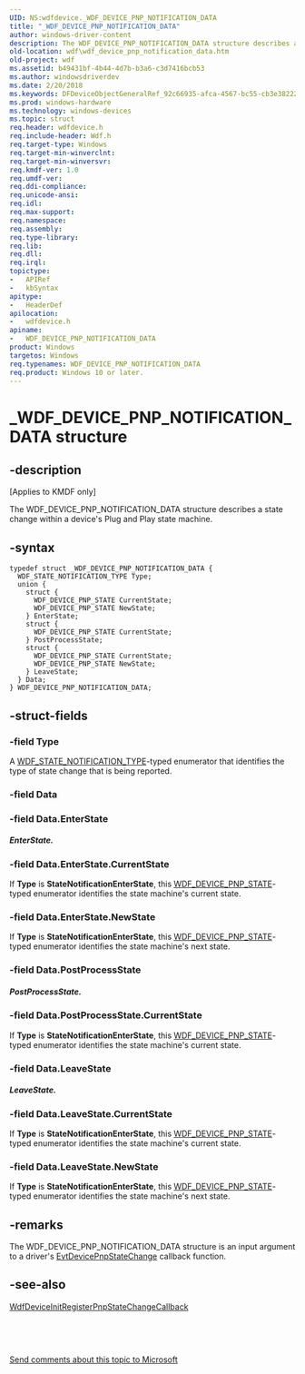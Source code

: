 ```yaml
---
UID: NS:wdfdevice._WDF_DEVICE_PNP_NOTIFICATION_DATA
title: "_WDF_DEVICE_PNP_NOTIFICATION_DATA"
author: windows-driver-content
description: The WDF_DEVICE_PNP_NOTIFICATION_DATA structure describes a state change within a device's Plug and Play state machine.
old-location: wdf\wdf_device_pnp_notification_data.htm
old-project: wdf
ms.assetid: b49431bf-4b44-4d7b-b3a6-c3d7416bcb53
ms.author: windowsdriverdev
ms.date: 2/20/2018
ms.keywords: DFDeviceObjectGeneralRef_92c66935-afca-4567-bc55-cb3e3822201e.xml, WDF_DEVICE_PNP_NOTIFICATION_DATA, WDF_DEVICE_PNP_NOTIFICATION_DATA structure, _WDF_DEVICE_PNP_NOTIFICATION_DATA, kmdf.wdf_device_pnp_notification_data, wdf.wdf_device_pnp_notification_data, wdfdevice/WDF_DEVICE_PNP_NOTIFICATION_DATA
ms.prod: windows-hardware
ms.technology: windows-devices
ms.topic: struct
req.header: wdfdevice.h
req.include-header: Wdf.h
req.target-type: Windows
req.target-min-winverclnt: 
req.target-min-winversvr: 
req.kmdf-ver: 1.0
req.umdf-ver: 
req.ddi-compliance: 
req.unicode-ansi: 
req.idl: 
req.max-support: 
req.namespace: 
req.assembly: 
req.type-library: 
req.lib: 
req.dll: 
req.irql: 
topictype:
-	APIRef
-	kbSyntax
apitype:
-	HeaderDef
apilocation:
-	wdfdevice.h
apiname:
-	WDF_DEVICE_PNP_NOTIFICATION_DATA
product: Windows
targetos: Windows
req.typenames: WDF_DEVICE_PNP_NOTIFICATION_DATA
req.product: Windows 10 or later.
---
```


# _WDF_DEVICE_PNP_NOTIFICATION_DATA structure


## -description


<p class="CCE_Message">[Applies to KMDF only]

The WDF_DEVICE_PNP_NOTIFICATION_DATA structure describes a state change within a device's Plug and Play state machine.


## -syntax


````
typedef struct _WDF_DEVICE_PNP_NOTIFICATION_DATA {
  WDF_STATE_NOTIFICATION_TYPE Type;
  union {
    struct {
      WDF_DEVICE_PNP_STATE CurrentState;
      WDF_DEVICE_PNP_STATE NewState;
    } EnterState;
    struct {
      WDF_DEVICE_PNP_STATE CurrentState;
    } PostProcessState;
    struct {
      WDF_DEVICE_PNP_STATE CurrentState;
      WDF_DEVICE_PNP_STATE NewState;
    } LeaveState;
  } Data;
} WDF_DEVICE_PNP_NOTIFICATION_DATA;
````


## -struct-fields




### -field Type

A <a href="..\wdfdevice\ne-wdfdevice-_wdf_state_notification_type.md">WDF_STATE_NOTIFICATION_TYPE</a>-typed enumerator that identifies the type of state change that is being reported.


### -field Data


### -field Data.EnterState



##### EnterState.


### -field Data.EnterState.CurrentState

If <b>Type</b> is <b>StateNotificationEnterState</b>, this <a href="..\wdfdevice\ne-wdfdevice-_wdf_device_pnp_state.md">WDF_DEVICE_PNP_STATE</a>-typed enumerator identifies the state machine's current state.


### -field Data.EnterState.NewState

If <b>Type</b> is <b>StateNotificationEnterState</b>, this <a href="..\wdfdevice\ne-wdfdevice-_wdf_device_pnp_state.md">WDF_DEVICE_PNP_STATE</a>-typed enumerator identifies the state machine's next state.


### -field Data.PostProcessState



##### PostProcessState.


### -field Data.PostProcessState.CurrentState

If <b>Type</b> is <b>StateNotificationEnterState</b>, this <a href="..\wdfdevice\ne-wdfdevice-_wdf_device_pnp_state.md">WDF_DEVICE_PNP_STATE</a>-typed enumerator identifies the state machine's current state.


### -field Data.LeaveState



##### LeaveState.


### -field Data.LeaveState.CurrentState

If <b>Type</b> is <b>StateNotificationEnterState</b>, this <a href="..\wdfdevice\ne-wdfdevice-_wdf_device_pnp_state.md">WDF_DEVICE_PNP_STATE</a>-typed enumerator identifies the state machine's current state.


### -field Data.LeaveState.NewState

If <b>Type</b> is <b>StateNotificationEnterState</b>, this <a href="..\wdfdevice\ne-wdfdevice-_wdf_device_pnp_state.md">WDF_DEVICE_PNP_STATE</a>-typed enumerator identifies the state machine's next state.


## -remarks



The WDF_DEVICE_PNP_NOTIFICATION_DATA structure is an input argument to a driver's <a href="..\wdfdevice\nc-wdfdevice-evt_wdf_device_pnp_state_change_notification.md">EvtDevicePnpStateChange</a> callback function.




## -see-also

<a href="..\wdfdevice\nf-wdfdevice-wdfdeviceinitregisterpnpstatechangecallback.md">WdfDeviceInitRegisterPnpStateChangeCallback</a>



 

 

<a href="mailto:wsddocfb@microsoft.com?subject=Documentation%20feedback [wdf\wdf]:%20WDF_DEVICE_PNP_NOTIFICATION_DATA structure%20 RELEASE:%20(2/20/2018)&amp;body=%0A%0APRIVACY STATEMENT%0A%0AWe use your feedback to improve the documentation. We don't use your email address for any other purpose, and we'll remove your email address from our system after the issue that you're reporting is fixed. While we're working to fix this issue, we might send you an email message to ask for more info. Later, we might also send you an email message to let you know that we've addressed your feedback.%0A%0AFor more info about Microsoft's privacy policy, see http://privacy.microsoft.com/en-us/default.aspx." title="Send comments about this topic to Microsoft">Send comments about this topic to Microsoft</a>

